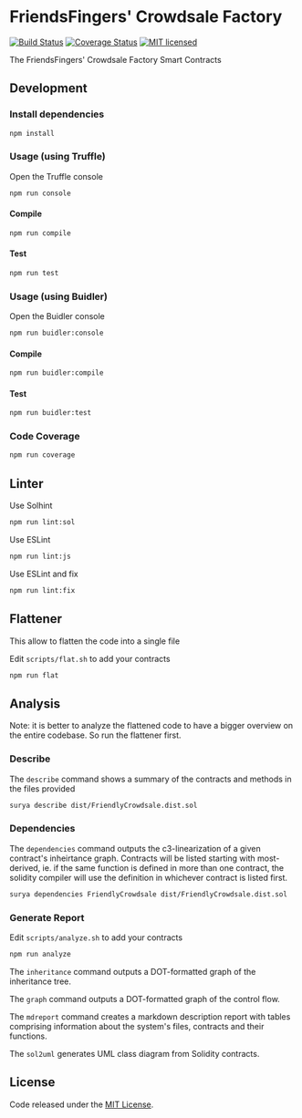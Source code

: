# FriendsFingers' Crowdsale Factory

[![Build Status](https://travis-ci.org/FriendsFingers/crowdsale-factory.svg?branch=master)](https://travis-ci.org/FriendsFingers/crowdsale-factory) 
[![Coverage Status](https://coveralls.io/repos/github/FriendsFingers/crowdsale-factory/badge.svg)](https://coveralls.io/github/FriendsFingers/crowdsale-factory)
[![MIT licensed](https://img.shields.io/github/license/FriendsFingers/crowdsale-factory.svg)](https://github.com/FriendsFingers/crowdsale-factory/blob/master/LICENSE)


The FriendsFingers' Crowdsale Factory Smart Contracts


## Development

### Install dependencies

```bash
npm install
```

### Usage (using Truffle)

Open the Truffle console

```bash
npm run console
```

#### Compile

```bash
npm run compile
```

#### Test 

```bash
npm run test 
```

### Usage (using Buidler)

Open the Buidler console

```bash
npm run buidler:console
```

#### Compile

```bash
npm run buidler:compile
```

#### Test 

```bash
npm run buidler:test 
```

### Code Coverage

```bash
npm run coverage
```

## Linter

Use Solhint

```bash
npm run lint:sol
```

Use ESLint

```bash
npm run lint:js
```

Use ESLint and fix

```bash
npm run lint:fix
```

## Flattener

This allow to flatten the code into a single file

Edit `scripts/flat.sh` to add your contracts

```bash
npm run flat
```

## Analysis

Note: it is better to analyze the flattened code to have a bigger overview on the entire codebase. So run the flattener first.

### Describe

The `describe` command shows a summary of the contracts and methods in the files provided

```bash
surya describe dist/FriendlyCrowdsale.dist.sol
```

### Dependencies

The `dependencies` command outputs the c3-linearization of a given contract's inheirtance graph. Contracts will be listed starting with most-derived, ie. if the same function is defined in more than one contract, the solidity compiler will use the definition in whichever contract is listed first.

```bash
surya dependencies FriendlyCrowdsale dist/FriendlyCrowdsale.dist.sol
```
### Generate Report

Edit `scripts/analyze.sh` to add your contracts 

```bash
npm run analyze
```

The `inheritance` command outputs a DOT-formatted graph of the inheritance tree.

The `graph` command outputs a DOT-formatted graph of the control flow.

The `mdreport` command creates a markdown description report with tables comprising information about the system's files, contracts and their functions.

The `sol2uml` generates UML class diagram from Solidity contracts.

## License

Code released under the [MIT License](https://github.com/FriendsFingers/crowdsale-factory/blob/master/LICENSE).
